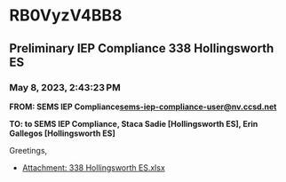 # RB0VyzV4BB8
## Preliminary IEP Compliance 338 Hollingsworth ES
### May 8, 2023, 2:43:23 PM
**FROM: SEMS IEP Compliance<sems-iep-compliance-user@nv.ccsd.net>**

**TO: to SEMS IEP Compliance, Staca Sadie [Hollingsworth ES], Erin Gallegos [Hollingsworth ES]**


Greetings, 





* [Attachment: 338 Hollingsworth ES.xlsx](RB0VyzV4BB8-attachment-1.xlsx)
